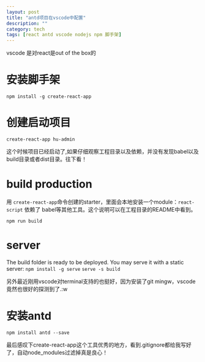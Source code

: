 ```yaml
---
layout: post
title: "antd项目在vscode中配置"
description: ""
category: tech 
tags: [react antd vscode nodejs npm 脚手架]
---
```


vscode 是对react是out of the box的
# 安装脚手架
```
npm install -g create-react-app
```
# 创建启动项目
```
create-react-app hu-admin 
```
这个时候项目已经启动了,如果仔细观察工程目录以及依赖，并没有发现babel以及build目录或者dist目录。往下看！
# build production
用 `create-react-app`命令创建的starter，里面会本地安装一个module：`react-script` 依赖了 babel等其他工具。这个说明可以在工程目录的README中看到。
```
npm run build
```

# server
>
The build folder is ready to be deployed.
You may serve it with a static server:
  `npm install -g serve`
  `serve -s build`

另外最近刚用vscode对terminal支持的也挺好，因为安装了git mingw，vscode竟然也很好的探测到了.:w

# 安装antd
```
npm install antd --save
``` 

最后感叹下create-react-app这个工具优秀的地方，看到.gitignore都给我写好了，自动node_modules过滤掉真是良心！

